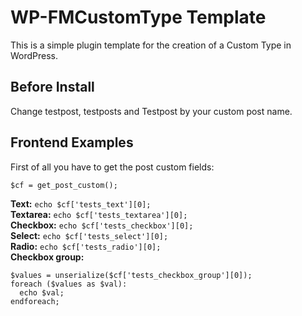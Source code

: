 WP-FMCustomType Template
======================

This is a simple plugin template for the creation of a Custom Type in WordPress.

Before Install
--------------

Change testpost, testposts and Testpost by your custom post name.  


Frontend Examples
-----------------

First of all you have to get the post custom fields:


`$cf = get_post_custom();`

__Text:__ `echo $cf['tests_text'][0];`  
__Textarea:__ `echo $cf['tests_textarea'][0];`  
__Checkbox:__ `echo $cf['tests_checkbox'][0];`  
__Select:__ `echo $cf['tests_select'][0];`  
__Radio:__ `echo $cf['tests_radio'][0];`  
__Checkbox group:__  

    $values = unserialize($cf['tests_checkbox_group'][0]);
    foreach ($values as $val):
      echo $val;
    endforeach;
